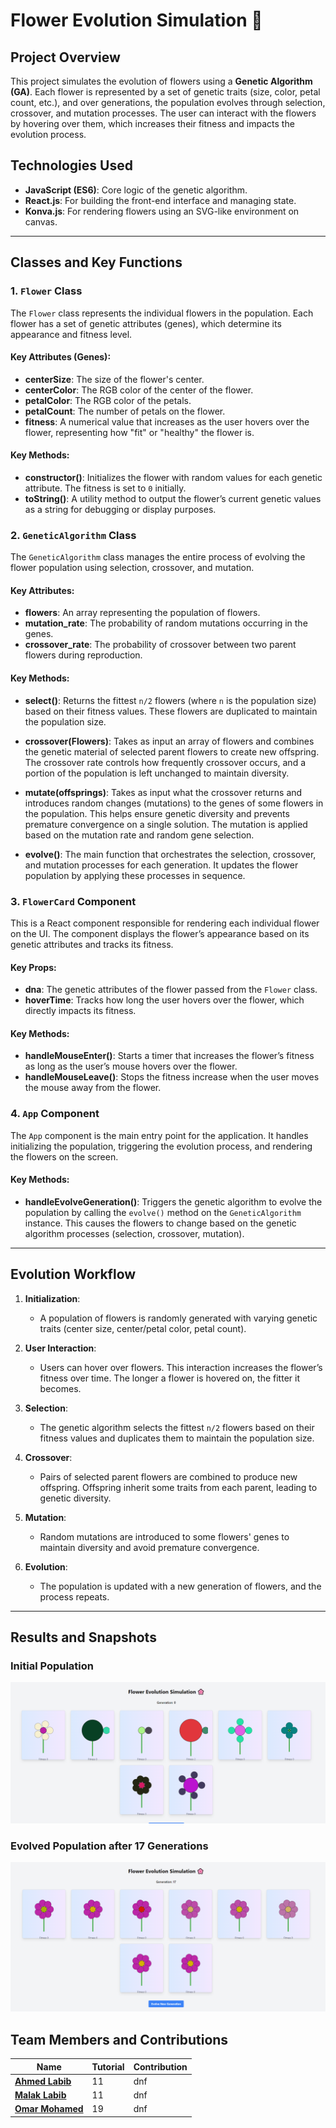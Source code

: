# Flower Evolution Simulation 🌸

## Project Overview
This project simulates the evolution of flowers using a **Genetic Algorithm (GA)**. Each flower is represented by a set of genetic traits (size, color, petal count, etc.), and over generations, the population evolves through selection, crossover, and mutation processes. The user can interact with the flowers by hovering over them, which increases their fitness and impacts the evolution process.

## Technologies Used
- **JavaScript (ES6)**: Core logic of the genetic algorithm.
- **React.js**: For building the front-end interface and managing state.
- **Konva.js**: For rendering flowers using an SVG-like environment on canvas.

---

## Classes and Key Functions

### 1. `Flower` Class
The `Flower` class represents the individual flowers in the population. Each flower has a set of genetic attributes (genes), which determine its appearance and fitness level.

#### Key Attributes (Genes):
- **centerSize**: The size of the flower's center.
- **centerColor**: The RGB color of the center of the flower.
- **petalColor**: The RGB color of the petals.
- **petalCount**: The number of petals on the flower.
- **fitness**: A numerical value that increases as the user hovers over the flower, representing how "fit" or "healthy" the flower is.

#### Key Methods:
- **constructor()**: Initializes the flower with random values for each genetic attribute. The fitness is set to `0` initially.
- **toString()**: A utility method to output the flower’s current genetic values as a string for debugging or display purposes.

### 2. `GeneticAlgorithm` Class
The `GeneticAlgorithm` class manages the entire process of evolving the flower population using selection, crossover, and mutation.

#### Key Attributes:
- **flowers**: An array representing the population of flowers.
- **mutation_rate**: The probability of random mutations occurring in the genes.
- **crossover_rate**: The probability of crossover between two parent flowers during reproduction.

#### Key Methods:
- **select()**: Returns the fittest `n/2` flowers (where `n` is the population size) based on their fitness values. These flowers are duplicated to maintain the population size.
  
- **crossover(Flowers)**: Takes as input an array of flowers and combines the genetic material of selected parent flowers to create new offspring. The crossover rate controls how frequently crossover occurs, and a portion of the population is left unchanged to maintain diversity.

- **mutate(offsprings)**: Takes as input what the crossover returns and introduces random changes (mutations) to the genes of some flowers in the population. This helps ensure genetic diversity and prevents premature convergence on a single solution. The mutation is applied based on the mutation rate and random gene selection.

- **evolve()**: The main function that orchestrates the selection, crossover, and mutation processes for each generation. It updates the flower population by applying these processes in sequence.

### 3. `FlowerCard` Component
This is a React component responsible for rendering each individual flower on the UI. The component displays the flower’s appearance based on its genetic attributes and tracks its fitness.

#### Key Props:
- **dna**: The genetic attributes of the flower passed from the `Flower` class.
- **hoverTime**: Tracks how long the user hovers over the flower, which directly impacts its fitness.

#### Key Methods:
- **handleMouseEnter()**: Starts a timer that increases the flower’s fitness as long as the user’s mouse hovers over the flower.
- **handleMouseLeave()**: Stops the fitness increase when the user moves the mouse away from the flower.

### 4. `App` Component
The `App` component is the main entry point for the application. It handles initializing the population, triggering the evolution process, and rendering the flowers on the screen.

#### Key Methods:
- **handleEvolveGeneration()**: Triggers the genetic algorithm to evolve the population by calling the `evolve()` method on the `GeneticAlgorithm` instance. This causes the flowers to change based on the genetic algorithm processes (selection, crossover, mutation).

---

## Evolution Workflow

1. **Initialization**:
   - A population of flowers is randomly generated with varying genetic traits (center size, center/petal color, petal count).
   
2. **User Interaction**:
   - Users can hover over flowers. This interaction increases the flower’s fitness over time. The longer a flower is hovered on, the fitter it becomes.

3. **Selection**:
   - The genetic algorithm selects the fittest `n/2` flowers based on their fitness values and duplicates them to maintain the population size.

4. **Crossover**:
   - Pairs of selected parent flowers are combined to produce new offspring. Offspring inherit some traits from each parent, leading to genetic diversity.

5. **Mutation**:
   - Random mutations are introduced to some flowers' genes to maintain diversity and avoid premature convergence.

6. **Evolution**:
   - The population is updated with a new generation of flowers, and the process repeats.

---

## Results and Snapshots

### Initial Population
![Initial Population](generation0.PNG)

### Evolved Population after 17 Generations
![Evolved Population](generation17.PNG)

## Team Members and Contributions

| Name             | Tutorial                | Contribution                                        |
|------------------|---------------------|-----------------------------------------------------|
| [**Ahmed Labib**](https://github.com/ahmedlabib02)   | 11      | dnf |
| [**Malak Labib**](https://github.com/malakklabib) | 11 | dnf     |
| [**Omar Mohamed**](https://github.com/omarelkord) | 19      | dnf |


